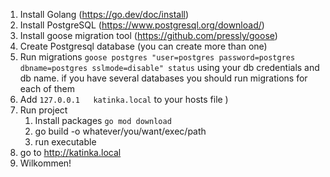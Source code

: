 1) Install Golang (https://go.dev/doc/install)
2) Install PostgreSQL (https://www.postgresql.org/download/)
3) Install goose migration tool (https://github.com/pressly/goose)
4) Create Postgresql database (you can create more than one)
5) Run migrations `goose postgres "user=postgres password=postgres dbname=postgres sslmode=disable" status` using your db credentials and db name. if you have several databases you should run migrations for each of them
6) Add `127.0.0.1	katinka.local` to your hosts file )
7) Run project
   1) Install packages `go mod download`
   2) go build -o whatever/you/want/exec/path
   3) run executable
8) go to http://katinka.local 
9) Wilkommen!